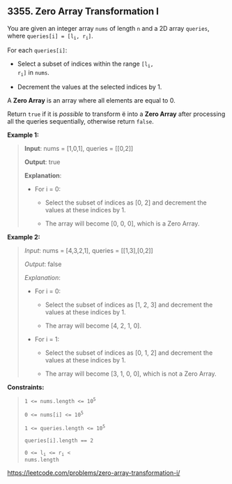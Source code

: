 ## 3355. Zero Array Transformation I

You are given an integer array `nums` of length `n` and a 2D array `queries`, where <code>queries[i] = [l<sub>i</sub>, r<sub>i</sub>]</code>.

For each `queries[i]`:

- Select a subset of indices within the range <code>[l<sub>i</sub>, r<sub>i</sub>]</code> in `nums`.

- Decrement the values at the selected indices by 1.

A **Zero Array** is an array where all elements are equal to 0.

Return `true` if it is _possible_ to transform ё into a **Zero Array** after processing all the queries sequentially, otherwise return `false`.

**Example 1:**
>
>**Input**: nums = [1,0,1], queries = [[0,2]]
>
>**Output**: true
>
>**Explanation**:
>
>- For i = 0:
>
>   - Select the subset of indices as [0, 2] and decrement the values at these indices by 1.
>
>   - The array will become [0, 0, 0], which is a Zero Array.

**Example 2:**
>
>*Input*: nums = [4,3,2,1], queries = [[1,3],[0,2]]
>
>*Output*: false
>
>*Explanation*:
>
>- For i = 0:
>
>   - Select the subset of indices as [1, 2, 3] and decrement the values at these indices by 1.
>
>   - The array will become [4, 2, 1, 0].
>
>- For i = 1:
>
>   - Select the subset of indices as [0, 1, 2] and decrement the values at these indices by 1.
>
>   - The array will become [3, 1, 0, 0], which is not a Zero Array.

**Constraints:**
>
> <code>1 <= nums.length <= 10<sup>5</sup></code>
>
> <code>0 <= nums[i] <= 10<sup>5</sup></code>
>
><code>1 <= queries.length <= 10<sup>5</sup></code>
>
>`queries[i].length == 2`
>
><code>0 <= l<sub>i</sub> <= r<sub>i</sub> < nums.length</code>

https://leetcode.com/problems/zero-array-transformation-i/